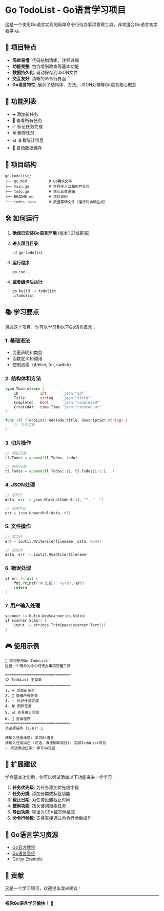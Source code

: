 # Go TodoList - Go语言学习项目

这是一个使用Go语言实现的简单命令行待办事项管理工具，非常适合Go语言初学者学习。

## 🎯 项目特点

- **简单易懂**: 代码结构清晰，注释详细
- **功能完整**: 包含增删改查等基本功能
- **数据持久化**: 自动保存到JSON文件
- **交互友好**: 清晰的命令行界面
- **Go语言特性**: 展示了结构体、方法、JSON处理等Go语言核心概念

## 🚀 功能列表

- ➕ 添加新任务
- 📝 查看所有任务
- ✅ 标记任务完成
- 🗑️ 删除任务
- 📊 查看统计信息
- 💾 自动数据保存

## 📁 项目结构

```
go-todolist/
├── go.mod          # Go模块文件
├── main.go         # 主程序入口和用户交互
├── todo.go         # 核心业务逻辑
├── README.md       # 项目说明
└── todos.json      # 数据存储文件（运行后自动生成）
```

## 🛠️ 如何运行

1. **确保已安装Go语言环境** (版本1.21或更高)

2. **进入项目目录**:
   ```bash
   cd go-todolist
   ```

3. **运行程序**:
   ```bash
   go run .
   ```

4. **或者编译后运行**:
   ```bash
   go build -o todolist
   ./todolist
   ```

## 📚 学习要点

通过这个项目，你可以学习到以下Go语言概念：

### 1. 基础语法
- 变量声明和类型
- 函数定义和调用
- 控制流程（if/else, for, switch）

### 2. 结构体和方法
```go
type Todo struct {
    ID          int       `json:"id"`
    Title       string    `json:"title"`
    Completed   bool      `json:"completed"`
    CreatedAt   time.Time `json:"created_at"`
}

func (tl *TodoList) AddTodo(title, description string) {
    // 方法实现
}
```

### 3. 切片操作
```go
// 添加元素
tl.Todos = append(tl.Todos, todo)

// 删除元素
tl.Todos = append(tl.Todos[:i], tl.Todos[i+1:]...)
```

### 4. JSON处理
```go
// 序列化
data, err := json.MarshalIndent(tl, "", "  ")

// 反序列化
err = json.Unmarshal(data, tl)
```

### 5. 文件操作
```go
// 写文件
err = ioutil.WriteFile(filename, data, 0644)

// 读文件
data, err := ioutil.ReadFile(filename)
```

### 6. 错误处理
```go
if err != nil {
    fmt.Printf("❌ 出错了: %v\n", err)
    return
}
```

### 7. 用户输入处理
```go
scanner := bufio.NewScanner(os.Stdin)
if scanner.Scan() {
    input := strings.TrimSpace(scanner.Text())
}
```

## 🎮 使用示例

```
🎯 欢迎使用Go TodoList!
这是一个简单的命令行待办事项管理工具

==============================
📋 TodoList 主菜单
==============================
1. ➕ 添加新任务
2. 📝 查看所有任务
3. ✅ 标记任务完成
4. 🗑️ 删除任务
5. 📊 查看统计信息
6. 🚪 退出程序
==============================
请选择操作 (1-6): 1

请输入任务标题: 学习Go语言
请输入任务描述 (可选，直接回车跳过): 完成TodoList项目
✅ 成功添加任务: 学习Go语言
```

## 🔧 扩展建议

学会基本功能后，你可以尝试添加以下功能来进一步学习：

1. **任务优先级**: 为任务添加优先级字段
2. **任务分类**: 添加分类或标签功能
3. **截止日期**: 为任务设置截止时间
4. **搜索功能**: 按关键词搜索任务
5. **导出功能**: 导出为CSV或其他格式
6. **命令行参数**: 支持直接通过命令行参数操作

## 📖 Go语言学习资源

- [Go官方教程](https://tour.golang.org/)
- [Go语言圣经](https://gopl-zh.github.io/)
- [Go by Example](https://gobyexample.com/)

## 🤝 贡献

这是一个学习项目，欢迎提出改进建议！

---

**祝你Go语言学习愉快！** 🎉